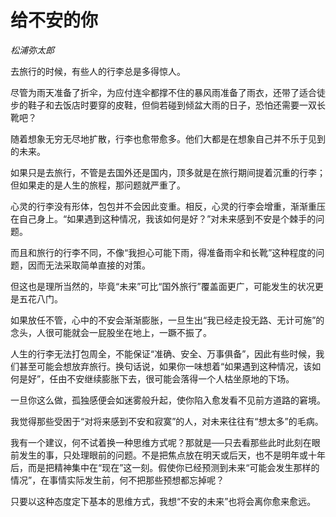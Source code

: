 # 给不安的你

*松浦弥太郎*

去旅行的时候，有些人的行李总是多得惊人。

尽管为雨天准备了折伞，为应付连伞都撑不住的暴风雨准备了雨衣，还带了适合徒步的鞋子和去饭店时要穿的皮鞋，但倘若碰到倾盆大雨的日子，恐怕还需要一双长靴吧？

随着想象无穷无尽地扩散，行李也愈带愈多。他们大都是在想象自己并不乐于见到的未来。

如果只是去旅行，不管是去国外还是国内，顶多就是在旅行期间提着沉重的行李；但如果走的是人生的旅程，那问题就严重了。

心灵的行李没有形体，包包并不会因此变重。相反，心灵的行李会增重，渐渐重压在自己身上。“如果遇到这种情况，我该如何是好？”对未来感到不安是个棘手的问题。

而且和旅行的行李不同，不像“我担心可能下雨，得准备雨伞和长靴”这种程度的问题，因而无法采取简单直接的对策。

但这也是理所当然的，毕竟“未来”可比“国外旅行”覆盖面更广，可能发生的状况更是五花八门。

如果放任不管，心中的不安会渐渐膨胀，一旦生出“我已经走投无路、无计可施”的念头，人很可能就会一屁股坐在地上，一蹶不振了。

人生的行李无法打包周全，不能保证“准确、安全、万事俱备”，因此有些时候，我们甚至可能会想放弃旅行。换句话说，如果你一味想着“如果遇到这种情况，该如何是好”，任由不安继续膨胀下去，很可能会落得一个人枯坐原地的下场。

一旦你这么做，孤独感便会如迷雾般升起，使你陷入愈发看不见前方道路的窘境。

我觉得那些受困于“对将来感到不安和寂寞”的人，对未来往往有“想太多”的毛病。

我有一个建议，何不试着换一种思维方式呢？那就是──只去看那些此时此刻在眼前发生的事，只处理眼前的问题。不是把焦点放在明天或后天，也不是明年或十年后，而是把精神集中在“现在”这一刻。假使你已经预测到未来“可能会发生那样的情况”，在事情实际发生前，何不把那些预想都忘掉呢？

只要以这种态度定下基本的思维方式，我想“不安的未来”也将会离你愈来愈远。
